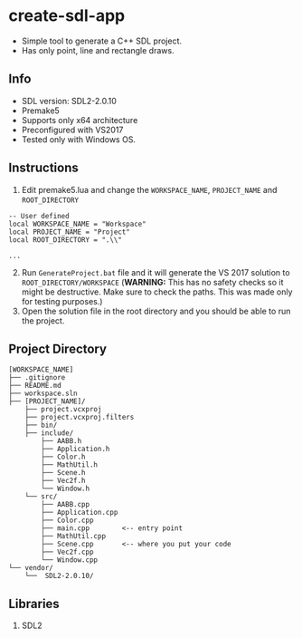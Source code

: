 # create-sdl-app
- Simple tool to generate a C++ SDL project.
- Has only point, line and rectangle draws.

## Info
- SDL version: SDL2-2.0.10
- Premake5
- Supports only x64 architecture
- Preconfigured with VS2017
- Tested only with Windows OS.

## Instructions
1. Edit premake5.lua and change the ```WORKSPACE_NAME```, ```PROJECT_NAME``` and ```ROOT_DIRECTORY```
```
-- User defined
local WORKSPACE_NAME = "Workspace"
local PROJECT_NAME = "Project"
local ROOT_DIRECTORY = ".\\"

...
```
2. Run ```GenerateProject.bat``` file and it will generate the VS 2017 solution to ```ROOT_DIRECTORY/WORKSPACE```
(**WARNING:** This has no safety checks so it might be destructive. Make sure to check the paths. This was made only for testing purposes.)
3. Open the solution file in the root directory and you should be able to run the project.

## Project Directory
```
[WORKSPACE_NAME]
├── .gitignore
├── README.md
├── workspace.sln
├── [PROJECT_NAME]/
	├── project.vcxproj
	├── project.vcxproj.filters
	├── bin/
	├── include/
		├── AABB.h
		├── Application.h
		├── Color.h
		├── MathUtil.h
		├── Scene.h
		├── Vec2f.h
		└── Window.h
	└── src/
		├── AABB.cpp
		├── Application.cpp
		├── Color.cpp
		├── main.cpp		<-- entry point
		├── MathUtil.cpp
		├── Scene.cpp		<-- where you put your code
		├── Vec2f.cpp
		└── Window.cpp
└── vendor/
	└──  SDL2-2.0.10/
```

## Libraries
1. SDL2